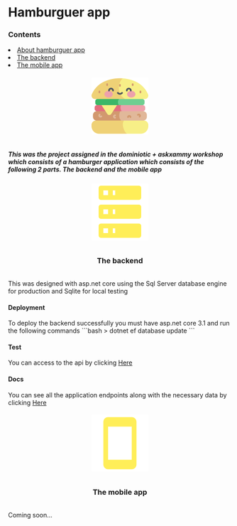 # Hamburguer app
<h3>Contents</h3>
<li><a href="#about">About hamburguer app</a></li>
<li><a href="#backend">The backend</a></li> 
<li><a href="#mapp">The mobile app</a></li> 
<h6 align="center" id="about"><img height="128" width="128" src="https://raw.githubusercontent.com/Gr3gorywolf/DominioTic-Hamburguers-app/master/docs/img/icon.png"></h6>
<h5>This was the project assigned in the dominiotic + askxammy workshop which consists of a hamburger application which consists of the following 2 parts. The backend and the mobile app </h5>
<h6 align="center" id="backend"><img height="128" width="128" src="https://raw.githubusercontent.com/Gr3gorywolf/DominioTic-Hamburguers-app/master/docs/img/server.png"></h6>
<h3 align="center">The backend</h3> <br>
This was designed with asp.net core using the Sql Server database engine for production and Sqlite for local testing
<br>
<b><h4>Deployment</h4></b>
To deploy the backend successfully you must have asp.net core 3.1 and run the following commands
```bash
> dotnet ef database update
```
<b><h4>Test</h4></b>
You can access to the api by clicking <a href="http://hamburguersapp.azurewebsites.net/">Here</a>
<b><h4>Docs</h4></b>
You can see all the application endpoints along with the necessary data by clicking <a href="https://documenter.getpostman.com/view/7032658/T17DgUfq">Here</a>

<h6 align="center" id="mapp"><img height="128" width="128" src="https://raw.githubusercontent.com/Gr3gorywolf/DominioTic-Hamburguers-app/master/docs/img/cellphone.png"></h6>
<h3 align="center">The mobile app</h3> <br>
Coming soon...



